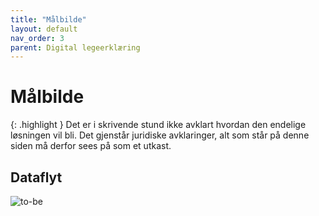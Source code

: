 ```yaml
---
title: "Målbilde"
layout: default
nav_order: 3
parent: Digital legeerklæring
---
```


# Målbilde

{: .highlight }
Det er i skrivende stund ikke avklart hvordan den endelige løsningen vil bli. Det gjenstår juridiske avklaringer, alt som står på denne siden må derfor sees på som et utkast.

## Dataflyt
![to-be](https://github.com/navikt/helseopplysninger-docs/assets/130694937/c8c62ce4-715d-49d3-a969-afcf54b45d37)
